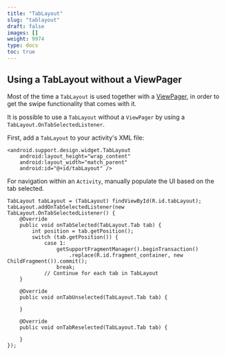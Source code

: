 ```yaml
---
title: "TabLayout"
slug: "tablayout"
draft: false
images: []
weight: 9974
type: docs
toc: true
---
```


## Using a TabLayout without a ViewPager
Most of the time a `TabLayout` is used together with a [ViewPager][1], in order to get the swipe functionality that comes with it.

It is possible to use a `TabLayout` without a `ViewPager` by using a `TabLayout.OnTabSelectedListener`.

First, add a `TabLayout` to your activity's XML file:

    <android.support.design.widget.TabLayout
        android:layout_height="wrap_content"
        android:layout_width="match_parent"
        android:id="@+id/tabLayout" />

For navigation within an `Activity`, manually populate the UI based on the tab selected.

    TabLayout tabLayout = (TabLayout) findViewById(R.id.tabLayout);
    tabLayout.addOnTabSelectedListener(new TabLayout.OnTabSelectedListener() {
        @Override
        public void onTabSelected(TabLayout.Tab tab) {
            int position = tab.getPosition();
            switch (tab.getPosition()) {
                case 1:
                    getSupportFragmentManager().beginTransaction()
                        .replace(R.id.fragment_container, new ChildFragment()).commit();
                    break;
                // Continue for each tab in TabLayout
        }
    
        @Override
        public void onTabUnselected(TabLayout.Tab tab) {
    
        }
    
        @Override
        public void onTabReselected(TabLayout.Tab tab) {
    
        }
    });


  [1]: https://www.wikiod.com/android/viewpager

